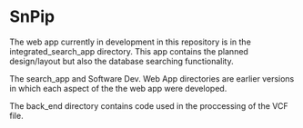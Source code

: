 # SnPip

The web app currently in development in this repository is in the integrated_search_app directory. This app contains the planned design/layout but also the database searching functionality.

The search_app and Software Dev. Web App directories are earlier versions in which each aspect of the the web app were developed.

The back_end directory contains code used in the proccessing of the VCF file.
